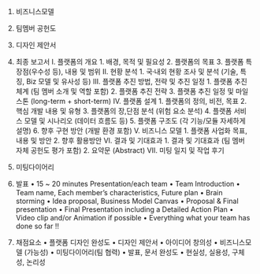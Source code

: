 1. 비즈니스모델
2. 팀멤버 공헌도
3. 디자인 제안서
4. 최종 보고서
	I. 플랫폼의 개요
		1. 배경, 목적 및 필요성
		2. 플랫폼의 목표
		3. 플랫폼 특장점(우수성 등), 내용 및 범위
	II. 현황 분석
		1. 국내〮외 현황 조사 및 분석 (기술, 특징, Biz 모델 및 유사성 등)
	III. 플랫폼 추진 방법, 전략 및 추진 일정
		1. 플랫폼 추진 체계 (팀 멤버 소개 및 역할 포함)
		2. 플랫폼 추진 전략
		3. 플랫폼 추진 일정 및 마일스톤 (long-term + short-term)
	IV. 플랫폼 설계 
		1. 플랫폼의 정의, 비전, 목표
		2. 핵심 개발 내용 및 유형
		3. 플랫폼의 장,단점 분석 (위험 요소 분석)
		4. 플랫폼 서비스 모델 및 시나리오 (데이터 흐름도 등)
		5. 플랫폼 구조도 (각 기능/모듈 자세하게 설명)
		6. 향후 구현 방안 (개발 환경 포함)
	V. 비즈니스 모델 
		1. 플랫폼 사업화 목표, 내용 및 방안
		2. 향후 활용방안
	VI. 결과 및 기대효과
		1. 결과 및 기대효과 (팀 멤버 자체 공헌도 평가 포함)
		2. 요약문 (Abstract)
	VII. 미팅 일지 및 작업 후기 
	
5. 미팅다이어리
6. 발표
• 15 ~ 20 minutes Presentation/each team
• Team Introduction
	• Team name, Each member’s characteristics, Future plan
• Brain storming
	• Idea proposal, Business Model Canvas
• Proposal & Final presentation 
	• Final Presentation including a Detailed Action Plan 
	• Video clip and/or Animation if possible
• Everything what your team has done so far !!

7. 채점요소
• 플랫폼 디자인 완성도
• 디자인 제안서
• 아이디어 창의성
• 비즈니스모델 (가능성)
• 미팅다이어리(팀 협력)
• 발표, 문서 완성도
• 현실성, 실용성, 구체성, 논리성
